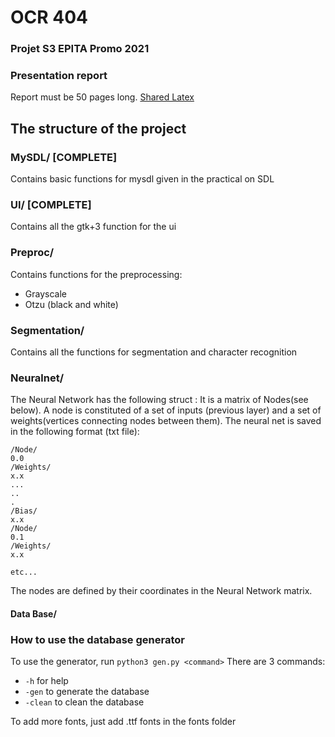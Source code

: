 # OCR 404
### Projet S3 EPITA Promo 2021

### Presentation report
Report must be 50 pages long. [Shared Latex](https://www.sharelatex.com/7144692721ntkmzppcsmnk)

## The structure of the project

### MySDL/ [COMPLETE]
Contains basic functions for mysdl given in the practical on SDL

### UI/ [COMPLETE]
Contains all the gtk+3 function for the ui

### Preproc/
Contains functions for the preprocessing:
* Grayscale
* Otzu (black and white)

### Segmentation/
Contains all the functions for segmentation and character recognition

### Neuralnet/
The Neural Network has the following struct : It is a matrix of Nodes(see below).
A node is constituted of a set of inputs (previous layer) and a set of weights(vertices connecting nodes between them).
The neural net is saved in the following format (txt file):
```
/Node/
0.0
/Weights/
x.x
...
..
.
/Bias/
x.x
/Node/
0.1
/Weights/
x.x

etc...
```
The nodes are defined by their coordinates in the Neural Network matrix.
#### Data Base/


### How to use the database generator
To use the generator, run `python3 gen.py <command>`
There are 3 commands:
* `-h` for help
* `-gen` to generate the database
* `-clean` to clean the database

To add more fonts, just add .ttf fonts in the fonts folder
